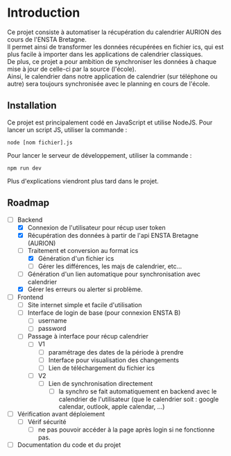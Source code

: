 # Introduction

Ce projet consiste à automatiser la récupération du calendrier AURION des cours de l'ENSTA Bretagne. \
Il permet ainsi de transformer les données récupérées en fichier ics, qui est plus facile à importer dans les applications de calendrier classiques. \
De plus, ce projet a pour ambition de synchroniser les données à chaque mise à jour de celle-ci par la source (l'école). \
Ainsi, le calendrier dans notre application de calendrier (sur téléphone ou autre) sera toujours synchronisée avec le planning en cours de l'école.

## Installation

Ce projet est principalement codé en JavaScript et utilise NodeJS.
Pour lancer un script JS, utiliser la commande :

```nodejs
node [nom fichier].js
```

Pour lancer le serveur de développement, utiliser la commande :

```nodejs
npm run dev
```

Plus d'explications viendront plus tard dans le projet.

## Roadmap

- [ ] Backend
  - [x] Connexion de l'utilisateur pour récup user token
  - [x] Récupération des données à partir de l'api ENSTA Bretagne (AURION)
  - [ ] Traitement et conversion au format ics
    - [x] Génération d'un fichier ics
    - [ ] Gérer les différences, les majs de calendrier, etc...
  - [ ] Génération d'un lien automatique pour synchronisation avec calendrier
  - [x] Gérer les erreurs ou alerter si problème.
- [ ] Frontend
  - [ ] Site internet simple et facile d'utilisation
  - [ ] Interface de login de base (pour connexion ENSTA B)
    - [ ] username
    - [ ] password
  - [ ] Passage à interface pour récup calendrier
    - [ ] V1
      - [ ] paramétrage des dates de la période à prendre
      - [ ] Interface pour visualisation des changements
      - [ ] Lien de téléchargement du fichier ics
    - [ ] V2
      - [ ] Lien de synchronisation directement
        - [ ] la synchro se fait automatiquement en backend avec le calendrier de l'utilisateur (que le calendrier soit : google calendar, outlook, apple calendar, ...)
- [ ] Vérification avant déploiement
  - [ ] Vérif sécurité
    - [ ] ne pas pouvoir accéder à la page après login si ne fonctionne pas.
- [ ] Documentation du code et du projet
